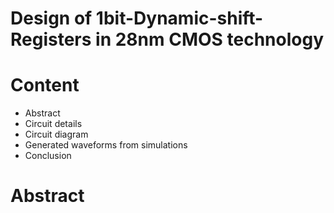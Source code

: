 # Design of 1bit-Dynamic-shift-Registers in 28nm CMOS technology
# Content
<ul>
<li>Abstract</li>
<li>Circuit details</li>
<li>Circuit diagram </li>
<li>Generated waveforms from simulations</li>
<li>Conclusion</li>
</ul>

# Abstract

